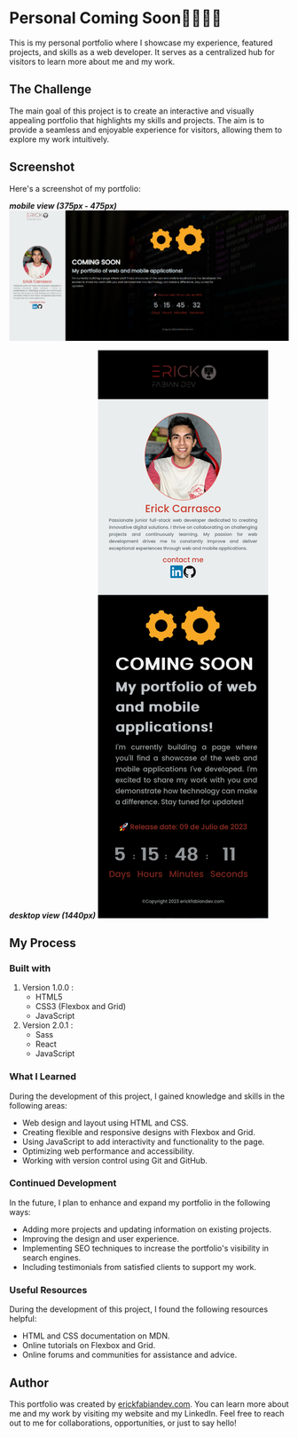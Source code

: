 # Personal Coming Soon👨🏾‍💻🚀
This is my personal portfolio where I showcase my experience, featured projects, and skills as a web developer. It serves as a centralized hub for visitors to learn more about me and my work.

## The Challenge
The main goal of this project is to create an interactive and visually appealing portfolio that highlights my skills and projects. The aim is to provide a seamless and enjoyable experience for visitors, allowing them to explore my work intuitively.

## Screenshot
Here's a screenshot of my portfolio:

***mobile view (375px - 475px)***
![Image](./asset/image.png)

***desktop view (1440px)***
![Image](./asset/image-1.jpg)

## My Process
### Built with
1. Version 1.0.0 : 
    * HTML5
    * CSS3 (Flexbox and Grid)
    * JavaScript
2.  Version 2.0.1 :
    * Sass
    * React
    * JavaScript

### What I Learned
During the development of this project, I gained knowledge and skills in the following areas:

* Web design and layout using HTML and CSS.
* Creating flexible and responsive designs with Flexbox and Grid.
* Using JavaScript to add interactivity and functionality to the page.
* Optimizing web performance and accessibility.
* Working with version control using Git and GitHub.

### Continued Development
In the future, I plan to enhance and expand my portfolio in the following ways:

* Adding more projects and updating information on existing projects.
* Improving the design and user experience.
* Implementing SEO techniques to increase the portfolio's visibility in search engines.
* Including testimonials from satisfied clients to support my work.

### Useful Resources
During the development of this project, I found the following resources helpful:

* HTML and CSS documentation on MDN.
* Online tutorials on Flexbox and Grid.
* Online forums and communities for assistance and advice.

## Author
This portfolio was created by [erickfabiandev.com](http://erickfabiandev.com). You can learn more about me and my work by visiting my website and my LinkedIn. Feel free to reach out to me for collaborations, opportunities, or just to say hello!
